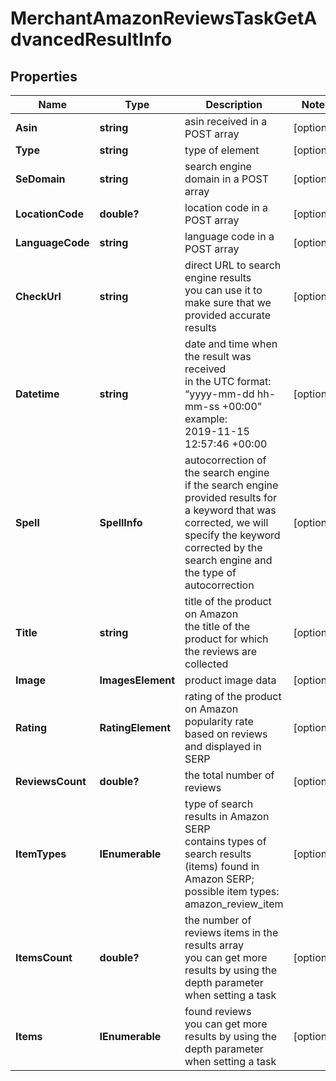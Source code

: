 # MerchantAmazonReviewsTaskGetAdvancedResultInfo


## Properties

| Name | Type | Description | Notes |
|------------ | ------------- | ------------- | -------------|
**Asin** | **string** | asin received in a POST array |[optional]|
**Type** | **string** | type of element |[optional]|
**SeDomain** | **string** | search engine domain in a POST array |[optional]|
**LocationCode** | **double?** | location code in a POST array |[optional]|
**LanguageCode** | **string** | language code in a POST array |[optional]|
**CheckUrl** | **string** | direct URL to search engine results<br>you can use it to make sure that we provided accurate results |[optional]|
**Datetime** | **string** | date and time when the result was received<br>in the UTC format: “yyyy-mm-dd hh-mm-ss +00:00”<br>example:<br>2019-11-15 12:57:46 +00:00 |[optional]|
**Spell** | **SpellInfo** | autocorrection of the search engine<br>if the search engine provided results for a keyword that was corrected, we will specify the keyword corrected by the search engine and the type of autocorrection |[optional]|
**Title** | **string** | title of the product on Amazon<br>the title of the product for which the reviews are collected |[optional]|
**Image** | **ImagesElement** | product image data |[optional]|
**Rating** | **RatingElement** | rating of the product on Amazon<br>popularity rate based on reviews and displayed in SERP |[optional]|
**ReviewsCount** | **double?** | the total number of reviews |[optional]|
**ItemTypes** | **IEnumerable<string>** | type of search results in Amazon SERP<br>contains types of search results (items) found in Amazon SERP;<br>possible item types:<br>amazon_review_item |[optional]|
**ItemsCount** | **double?** | the number of reviews items in the results array<br>you can get more results by using the depth parameter when setting a task |[optional]|
**Items** | **IEnumerable<BaseAmazonSerpElementItem>** | found reviews<br>you can get more results by using the depth parameter when setting a task |[optional]|
